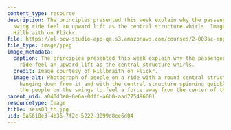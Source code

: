 ```yaml
---
content_type: resource
description: The principles presented this week explain why the passengers on this
  swing ride feel an upward lift as the central structure whirls. Image courtesy of
  Hillbraith on Flickr.
file: https://ol-ocw-studio-app-qa.s3.amazonaws.com/courses/2-003sc-engineering-dynamics-fall-2011/8a5610e34b367f2c52223099d8ee6d04_sess03_th.jpg
file_type: image/jpeg
image_metadata:
  caption: The principles presented this week explain why the passengers on this swing
    ride feel an upward lift as the central structure whirls.
  credit: Image courtesy of Hillbraith on Flickr.
  image-alt: Photograph of people on a ride with a round central structure with swings
    hanging down from it and with the central structure spinning quickly enough for
    the people on the swings to feel a force away from the center of the ride.
parent_uid: a040d3e0-0e6a-0dff-a6b0-aad775496601
resourcetype: Image
title: sess03_th.jpg
uid: 8a5610e3-4b36-7f2c-5222-3099d8ee6d04
---
```

